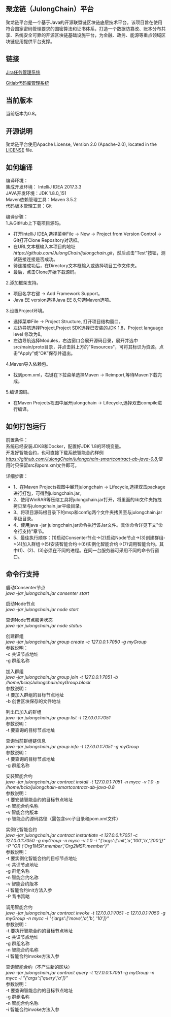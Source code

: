 ## 聚龙链（JulongChain）平台
聚龙链平台是一个基于Java的开源联盟链区块链底层技术平台。该项目旨在使用符合国家密码管理要求的国密算法和证书体系，打造一个数据防篡改、账本分布共享、系统安全可靠的开源区块链基础设施平台，为金融、政务、能源等重点领域区块链应用提供平台支撑。

## 链接
[Jira任务管理系统](http://jira.bcia.net.cn:8082/)

[Gitlab代码库管理系统](http://gitlab.bcia.net.cn:6060/)

## 当前版本
当前版本为0.8。

## 开源说明
聚龙链平台使用Apache License, Version 2.0 (Apache-2.0), located in the [LICENSE](LICENSE) file.

## 如何编译
编译环境：  <br/>
集成开发环境： IntelliJ IDEA 2017.3.3  <br/>
JAVA开发环境：JDK 1.8.0_151  <br/>
Maven依赖管理工具：Maven 3.5.2  <br/>
代码版本管理工具：Git  <br/>

编译步骤：  <br/>
1.从GitHub上下载项目源码。
<ul>
<li>打开IntelliJ IDEA,选择菜单File -> New -> Project from Version Control -> Git打开Clone Repository对话框。</li>
<li>在URL文本框输入本项目的地址<i>https://github.com/JulongChain/julongchain.git</i>，然后点击"Test"按钮，测试链接连接是否成功。</li>
<li>待连接成功后，在Directory文本框输入或选择项目工作文件夹。</li>
<li>最后，点击Clone开始下载源码。</li>
</ul>

2.添加框架支持。
<ul>
<li>项目名字右键 -> Add Framework Support。</li>
<li>Java EE version选择Java EE 8,勾选Maven选项。</li>
</ul>

3.设置Project环境。
<ul>
<li>选择菜单File -> Project Structure, 打开项目结构窗口。</li>
<li>左边导航选择Project,Project SDK选择已安装的JDK 1.8，Project language level 修改为8。</li>
<li>左边导航选择Modules，右边窗口会展开源码目录，展开并选中src/main/proto目录，并点击斜上方的"Resources"，可将其标识为资源。点击“Apply”或“OK”保存并退出。</li>
</ul>
  
4.Maven导入依赖包。
<ul>
<li>找到pom.xml，右键在下拉菜单选择Maven -> Reimport,等待Maven下载完成。</li>
</ul>

5.编译源码。
<ul>
<li>在Maven Projects视图中展开julongchain -> Lifecycle,选择双击compile进行编译。</li>
</ul>

## 如何打包运行
前置条件：<br/>
系统已经安装JDK8和Docker，配置好JDK 1.8的环境变量。<br/>
开发好智能合约，也可直接下载系统智能合约样例<i>https://github.com/JulongChain/julongchain-smartcontract-ab-java-0.8</i>,使用时只保留src和pom.xml文件即可。<br/>

详细步骤：
<ul>
<li>1、在Maven Projects视图中展开julongchain -> Lifecycle,选择双击package进行打包，可得到julongchain.jar。</li>
<li>2、使用WinRAR等压缩工具将julongchain.jar打开，将里面的lib文件夹拖拽拷贝至与julongchain.jar平级目录。</li>
<li>3、将项目源码根目录下的msp和config两个文件夹拷贝至与julongchain.jar平级目录。</li>
<li>4、使用java -jar julongchain.jar命令执行该Jar文件。具体命令详见下文"命令行支持"章节。</li>
<li>5、最佳执行顺序：(1)启动Consenter节点->(2)启动Node节点->(3)创建群组->(4)加入群组->(5)安装智能合约->(6)实例化智能合约->(7)调用智能合约。其中(1)、(2)、(3)必须在不同的进程。在同一台服务器可采用不同的命令行窗口。</li>
</ul>

## 命令行支持
启动Consenter节点  <br/>
<i>  java -jar julongchain.jar consenter start  </i>

启动Node节点  <br/>
<i>  java -jar julongchain.jar node start  </i>

查询Node节点服务状态  <br/>
<i>  java -jar julongchain.jar node status  </i>

创建群组  <br/>
<i>  java -jar julongchain.jar group create -c 127.0.0.1:7050 -g myGroup  </i><br/>
  参数说明：  <br/> 
     -c 共识节点地址  <br/>
     -g 群组名称     <br/>

加入群组  <br/>
<i>  java -jar julongchain.jar group join -t 127.0.0.1:7051 -b /home/bcia/Julongchain/myGroup.block  </i><br/>
  参数说明：  <br/>
      -t 要加入群组的目标节点地址 <br/>
      -b 创世区块保存的文件地址  <br/>
   
列出已加入的群组  <br/>
<i>  java -jar julongchain.jar group list -t 127.0.0.1:7051  </i><br/>
  参数说明：  <br/>
      -t 要查询的目标节点地址 <br/>

查询当前群组链信息<br/>
         <i>  java -jar julongchain.jar group info -t 127.0.0.1:7051 -g myGroup  </i><br/>
   参数说明：  <br/>
      -t 要查询的目标节点地址 <br/>
      -g 群组名称           <br/>

安装智能合约  <br/>
<i>  java -jar julongchain.jar contract install -t 127.0.0.1:7051 -n mycc -v 1.0 -p /home/bcia/julongchain-smartcontract-ab-java-0.8  </i><br/>
  参数说明：  <br/>
   -t 要安装智能合约的目标节点地址 <br/>
   -n 智能合约名称      <br/>
   -v 智能合约版本      <br/>
   -p 智能合约源码路径（需包含src子目录和pom.xml文件）   <br/>
   
实例化智能合约  <br/>
<i>  java -jar julongchain.jar contract instantiate -t 127.0.0.1:7051 -c 127.0.0.1:7050 -g myGroup -n mycc -v 1.0  -i 
"{'args':['init','a','100','b','200']}" -P "OR	('Org1MSP.member','Org2MSP.member')"  </i><br/>
  参数说明：  <br/>
   -t 要实例化智能合约的目标节点地址 <br/>
   -c 共识节点地址             <br/>
   -g 群组名称                <br/>
   -n 智能合约名称             <br/>
   -v 智能合约版本             <br/>
   -i 智能合约init方法入参      <br/>
   -P 背书策略                 <br/>
   
调用智能合约  <br/>
<i>  java -jar julongchain.jar contract invoke -t 127.0.0.1:7051 -c 127.0.0.1:7050 -g myGroup -n mycc -i "{'args':['move','a','b',
'10']}"  </i><br/>
  参数说明：  <br/>
   -t 要执行智能合约的目标节点地址 <br/>
   -c 共识节点地址               <br/>
   -g 群组名称                  <br/>
   -n 智能合约名称              <br/>
   -i 智能合约invoke方法入参   <br/>

查询智能合约（不产生新的区块）  <br/>
<i>  java -jar julongchain.jar contract query -t 127.0.0.1:7051 -g myGroup -n mycc -i "{'args':['query','a']}"  </i><br/>
  参数说明：  <br/>
   -t 要查询智能合约的目标节点地址 <br/>
   -g 群组名称                  <br/>
   -n 智能合约名称               <br/>
   -i 智能合约invoke方法入参      <br/>
